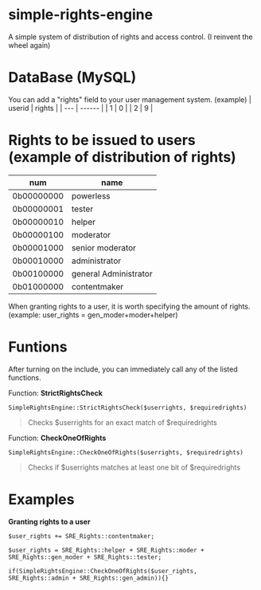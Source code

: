 # simple-rights-engine
A simple system of distribution of rights and access control. (I reinvent the wheel again)

# DataBase (MySQL)
You can add a "rights" field to your user management system. (example)
| userid | rights |
| ---    | ------ |
| 1      |   0    |
| 2      |   9    |

# Rights to be issued to users (example of distribution of rights) 
| num         | name                  |
| ----------- | --------------------- |
| 0b00000000  | powerless             |
| 0b00000001  | tester                |
| 0b00000010  | helper                |
| 0b00000100  | moderator             |
| 0b00001000  | senior moderator      |
| 0b00010000  | administrator         |
| 0b00100000  | general Administrator |
| 0b01000000  | contentmaker          |

When granting rights to a user, it is worth specifying the amount of rights. (example: user_rights = gen_moder+moder+helper)

# Funtions
After turning on the include, you can immediately call any of the listed functions.

Function: **StrictRightsCheck**
```
SimpleRightsEngine::StrictRightsCheck($userrights, $requiredrights)
```
>Checks $userrights for an exact match of $requiredrights

Function: **CheckOneOfRights**
```
SimpleRightsEngine::CheckOneOfRights($userrights, $requiredrights)
```
>Checks if $userrights matches at least one bit of $requiredrights

# Examples
**Granting rights to a user**
```
$user_rights += SRE_Rights::contentmaker;
```
```
$user_rights = SRE_Rights::helper + SRE_Rights::moder + SRE_Rights::gen_moder + SRE_Rights::tester;
```
```
if(SimpleRightsEngine::CheckOneOfRights($user_rights, SRE_Rights::admin + SRE_Rights::gen_admin)){}
```
